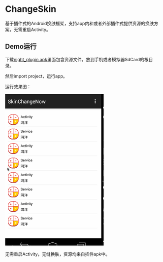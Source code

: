 # ChangeSkin
基于插件式的Android换肤框架，支持app内和或者外部插件式提供资源的换肤方案，无需重启Activity。


## Demo运行

下载[night_plugin.apk](night_plugin.apk)里面包含资源文件，放到手机或者模拟器SdCard的根目录。

然后import project，运行app。

运行效果图：

<img src="skin1.gif" width="320px"/>

无需重启Activity，无缝换肤，资源均来自插件apk中。








